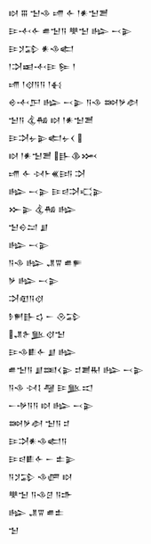 <div class='block'>
<div class='line'>𒊭 𒐋 𒈠𒈾 𒋬 𒅆 𒁹𒀭𒈠𒍪</div>
<div class='line'>𒄿𒋾𒅆 𒌑𒈠𒀀 𒋧𒈠 𒈗 𒁁𒉌</div>
<div class='line'>𒄿𒋡𒁉 𒀭𒈾𒅗</div>
<div class='line'>𒁹𒋫𒀜𒋾𒄿 𒌉 𒁹</div>
<div class='line'>𒋬 𒁹𒋼𒀀𒀀 𒁹𒈬</div>
<div class='line'>𒄴𒋾𒂅 𒈗 𒁁𒉌 𒀀𒈾 𒇷𒃻𒀠</div>
<div class='line'>𒈠𒀀 𒆬𒄀 𒊭 𒁹𒀭𒈠𒍪</div>
<div class='line'>𒄿𒋫𒉡𒉌𒅗𒉡𒌋 </div>
<div class='line'>𒊭 𒁹𒀭𒈠𒍪 𒃲𒆠𒈲</div>
<div class='line'>𒋬 𒅆 𒀴𒈨𒌍𒅀 𒋫</div>
<div class='line'>𒈗 𒁁𒉌 𒄿𒁀𒋫𒄣𒉌</div>
<div class='line'>𒁍𒉌 𒆬𒄀 𒈗</div>
<div class='line'>𒈠𒀪𒁺 𒋗</div>
<div class='line'>𒈗 𒁁𒉌</div>
<div class='line'>𒀀𒈾 𒈗 𒂗𒐊 𒌑𒊓</div>
<div class='line'>𒃻 𒈗 𒁁𒉌</div>
<div class='line'>𒋫𒊏𒀀𒋼</div>
<div class='line'>𒊩𒂍𒃲𒌓 𒀸 𒊮𒁉</div>
<div class='line'>𒂗𒉿𒆥𒋼𒈠</div>
<div class='line'>𒄿𒈾𒀾𒅆 𒋗 𒈗</div>
<div class='line'>𒌑𒈠𒀀 𒋗𒌅𒌋𒉌 𒄑𒋢𒊑 𒈗 𒁁𒉌</div>
<div class='line'>𒀀𒈾 𒀴𒋙 𒆷 𒄿𒆥𒀊</div>
<div class='line'>𒀸𒋩𒀀𒀀 𒊭 𒈗 𒁁𒉌</div>
<div class='line'>𒇷𒃻𒀠 𒈠𒀀 𒄑</div>
<div class='line'>𒄿𒋫𒀭𒈾𒅗𒀀</div>
<div class='line'>𒄿𒁀𒀾𒅆 𒀸 𒉺𒉌</div>
<div class='line'>𒀀𒋡𒁉 𒈾𒂇 𒊭</div>
<div class='line'>𒋧𒈠 𒀀𒈾𒆪 𒀀𒈥</div>
<div class='line'>𒈗 𒂗𒐊 𒌑𒉺</div>
<div class='line'>𒈠</div>
</div>